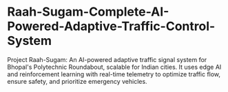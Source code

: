 # Raah-Sugam-Complete-AI-Powered-Adaptive-Traffic-Control-System
Project Raah-Sugam: An AI-powered adaptive traffic signal system for Bhopal's Polytechnic Roundabout, scalable for Indian cities. It uses edge AI and reinforcement learning with real-time telemetry to optimize traffic flow, ensure safety, and prioritize emergency vehicles.
